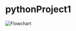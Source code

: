 # pythonProject1

![Flowchart](https://user-images.githubusercontent.com/68752381/134288366-76864942-ae31-4506-b0c7-e6912a7652af.jpg)
